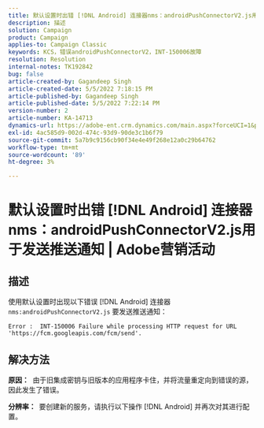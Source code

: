 ```yaml
---
title: 默认设置时出错 [!DNL Android] 连接器nms：androidPushConnectorV2.js用于发送推送通知 | Adobe营销活动
description: 描述
solution: Campaign
product: Campaign
applies-to: Campaign Classic
keywords: KCS，错误androidPushConnectorV2，INT-150006故障
resolution: Resolution
internal-notes: TK192842
bug: false
article-created-by: Gagandeep Singh
article-created-date: 5/5/2022 7:18:15 PM
article-published-by: Gagandeep Singh
article-published-date: 5/5/2022 7:22:14 PM
version-number: 2
article-number: KA-14713
dynamics-url: https://adobe-ent.crm.dynamics.com/main.aspx?forceUCI=1&pagetype=entityrecord&etn=knowledgearticle&id=6036cf1a-a8cc-ec11-a7b5-6045bd00dd66
exl-id: 4ac585d9-002d-474c-93d9-90de3c1b6f79
source-git-commit: 5a7b9c9156cb90f34e4e49f268e12a0c29b64762
workflow-type: tm+mt
source-wordcount: '89'
ht-degree: 3%

---
```


# 默认设置时出错 [!DNL Android] 连接器nms：androidPushConnectorV2.js用于发送推送通知 | Adobe营销活动

## 描述




使用默认设置时出现以下错误 [!DNL Android] 连接器 `nms:androidPushConnectorV2.js` 要发送推送通知：

```
Error :  INT-150006 Failure while processing HTTP request for URL 'https://fcm.googleapis.com/fcm/send'.
```

## 解决方法


<b>原因：</b>  由于旧集成密钥与旧版本的应用程序卡住，并将流量重定向到错误的源，因此发生了错误。

<b>分辨率：  </b>要创建新的服务，请执行以下操作 [!DNL Android] 并再次对其进行配置。
